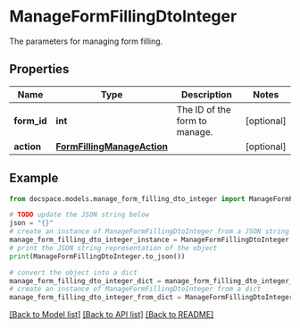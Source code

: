 # ManageFormFillingDtoInteger

The parameters for managing form filling.

## Properties

Name | Type | Description | Notes
------------ | ------------- | ------------- | -------------
**form_id** | **int** | The ID of the form to manage. | [optional] 
**action** | [**FormFillingManageAction**](FormFillingManageAction.md) |  | [optional] 

## Example

```python
from docspace.models.manage_form_filling_dto_integer import ManageFormFillingDtoInteger

# TODO update the JSON string below
json = "{}"
# create an instance of ManageFormFillingDtoInteger from a JSON string
manage_form_filling_dto_integer_instance = ManageFormFillingDtoInteger.from_json(json)
# print the JSON string representation of the object
print(ManageFormFillingDtoInteger.to_json())

# convert the object into a dict
manage_form_filling_dto_integer_dict = manage_form_filling_dto_integer_instance.to_dict()
# create an instance of ManageFormFillingDtoInteger from a dict
manage_form_filling_dto_integer_from_dict = ManageFormFillingDtoInteger.from_dict(manage_form_filling_dto_integer_dict)
```
[[Back to Model list]](../README.md#documentation-for-models) [[Back to API list]](../README.md#documentation-for-api-endpoints) [[Back to README]](../README.md)


